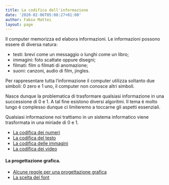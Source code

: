 ```yaml
---
title: La codifica dell'informazione
date: '2020-02-06T05:08:27+01:00'
author: Fabio Mattei
layout: page
---
```


Il computer memorizza ed elabora informazioni. Le informazioni possono essere di diversa natura: 

* testi: brevi come un messaggio o lunghi come un libro; 
* immagini: foto scattate oppure disegni; 
* filmati: film o filmati di anomazione; 
* suoni: canzoni, audio di film, jingles.

Per rappresentare tutta l’informazione il computer utilizza soltanto due simboli: 0 zero e 1 uno, il computer non conosce altri simboli. 

Nasce dunque la problematica di trasformare qualsiasi informazione in una successione di 0 e 1. A tal fine esistono diversi algoritmi. Il tema è molto lungo è complesso dunque ci limiteremo a toccarne gli aspetti essenziali.

Qualsiasi informazione noi trattiamo in un sistema informatico viene trasformata in una miriade di 0 e 1.

* <a href="{{site.baseurl}}/codifica/la-codifica-dei-numeri.html">La codifica dei numeri</a>
* <a href="{{site.baseurl}}/codifica/la-codifica-del-testo.html">La codifica del testo</a>
* <a href="{{site.baseurl}}/codifica/la-codifica-delle-immagini.html">La codifica delle immagini</a>
* <a href="{{site.baseurl}}/codifica/la-codifica-dei-video.html">La codifica dei video</a>

#### La progettazione grafica.

- [Alcune regole per una progettazione grafica](https://www.esercizidiinformatica.it/alcune-regole-per-una-progettazione-grafica/)
- [La scelta del font](https://www.esercizidiinformatica.it/font/)
